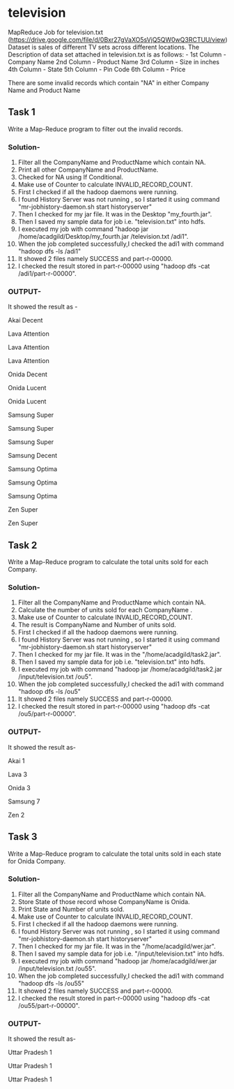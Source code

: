 # television
MapReduce Job for television.txt (https://drive.google.com/file/d/0Bxr27gVaXO5sVjQ5QW0wQ3RCTUU/view) Dataset is sales of different TV sets across different locations. The Description of data set attached in television.txt is as follows: - 1st Column - Company Name 2nd Column - Product Name 3rd Column - Size in inches 4th Column - State 5th Column - Pin Code 6th Column - Price

There are some invalid records which contain "NA"  in either Company Name and Product Name

## Task 1
Write a Map-Reduce program to filter out the invalid records.  

### Solution-
1. Filter all the CompanyName and ProductName which contain NA.
2. Print all other CompanyName and ProductName.
3. Checked for NA using If Conditional. 
4. Make use of Counter to calculate INVALID_RECORD_COUNT.
5. First I checked if all the hadoop daemons were running.
6. I found History Server was not running , so I started it using command "mr-jobhistory-daemon.sh start historyserver"
7. Then I checked for my jar file. It was in the Desktop "my_fourth.jar".
8. Then I saved my sample data for job i.e. "television.txt" into hdfs.
9. I executed my job with command "hadoop jar /home/acadgild/Desktop/my_fourth.jar /television.txt /adi1".
10. When the job completed successfully,I checked the adi1 with command "hadoop dfs -ls /adi1"
11. It showed 2 files namely SUCCESS and part-r-00000.
12. I checked the result stored in part-r-00000 using "hadoop dfs -cat /adi1/part-r-00000".

### OUTPUT-
It showed the result as -

Akai      Decent

Lava      Attention

Lava      Attention

Lava      Attention

Onida     Decent

Onida     Lucent

Onida     Lucent

Samsung   Super

Samsung   Super

Samsung   Super

Samsung   Decent

Samsung   Optima

Samsung   Optima

Samsung   Optima

Zen       Super

Zen       Super
 

## Task 2
Write a Map-Reduce program to calculate the total units sold for each Company.

### Solution-
1. Filter all the CompanyName and ProductName which contain NA.
2. Calculate the number of units sold for each CompanyName .
3. Make use of Counter to calculate INVALID_RECORD_COUNT.
4. The result is CompanyName and Number of units sold.
5. First I checked if all the hadoop daemons were running.
6. I found History Server was not running , so I started it using command "mr-jobhistory-daemon.sh start historyserver"
7. Then I checked for my jar file. It was in the  "/home/acadgild/task2.jar".
8. Then I saved my sample data for job i.e. "television.txt" into hdfs.
9. I executed my job with command "hadoop jar /home/acadgild/task2.jar /input/television.txt /ou5".
10. When the job completed successfully,I checked the adi1 with command "hadoop dfs -ls /ou5"
11. It showed 2 files namely SUCCESS and part-r-00000.
12. I checked the result stored in part-r-00000 using "hadoop dfs -cat /ou5/part-r-00000".

### OUTPUT-
It showed the result as-

Akai        1

Lava        3

Onida       3

Samsung     7

Zen         2
 

## Task 3
Write a Map-Reduce program to calculate the total units sold in each state for Onida Company.

### Solution-
1. Filter all the CompanyName and ProductName which contain NA.
2. Store State of those record whose CompanyName is Onida.
3. Print State and Number of units sold.
4. Make use of Counter to calculate INVALID_RECORD_COUNT.
5. First I checked if all the hadoop daemons were running.
6. I found History Server was not running , so I started it using command "mr-jobhistory-daemon.sh start historyserver"
7. Then I checked for my jar file. It was in the  "/home/acadgild/wer.jar".
8. Then I saved my sample data for job i.e. "/input/television.txt" into hdfs.
9. I executed my job with command "hadoop jar /home/acadgild/wer.jar /input/television.txt /ou55".
10. When the job completed successfully,I checked the adi1 with command "hadoop dfs -ls /ou55"
11. It showed 2 files namely SUCCESS and part-r-00000.
12. I checked the result stored in part-r-00000 using "hadoop dfs -cat /ou55/part-r-00000".

### OUTPUT-
It showed the result as-

Uttar Pradesh       1

Uttar Pradesh       1

Uttar Pradesh       1
 
